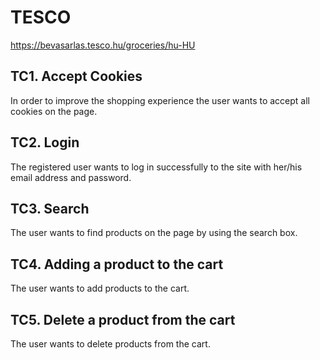 # TESCO
https://bevasarlas.tesco.hu/groceries/hu-HU

## TC1. Accept Cookies
In order to improve the shopping experience the user wants to accept all cookies on the page.

## TC2. Login 
The registered user wants to log in successfully to the site with her/his email address and password.

## TC3. Search
The user wants to find products on the page by using the search box.

## TC4. Adding a product to the cart
The user wants to add products to the cart.

## TC5. Delete a product from the cart
The user wants to delete products from the cart.
